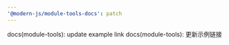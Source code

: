 ```yaml
---
'@modern-js/module-tools-docs': patch
---
```


docs(module-tools): update example link
docs(module-tools): 更新示例链接
